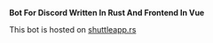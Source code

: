 **Bot For Discord Written In Rust And Frontend In Vue**

This bot is hosted on [shuttleapp.rs](https://shuttleapp.rs)
